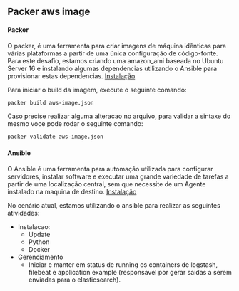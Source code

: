 ## Packer aws image


#### Packer

O packer, é uma ferramenta para criar imagens de máquina idênticas para várias plataformas a partir de uma única configuração de código-fonte.
Para este desafio, estamos criando uma amazon_ami baseada no Ubuntu Server 16 e instalando algumas dependencias utilizando o Ansible para provisionar estas dependencias. [Instalação](https://learn.hashicorp.com/tutorials/packer/getting-started-install)

Para iniciar o build da imagem, execute o seguinte comando: 

````bash
packer build aws-image.json
````

Caso precise realizar alguma alteracao no arquivo, para validar a sintaxe do mesmo voce pode rodar o seguinte comando:

````bash
packer validate aws-image.json
````

#### Ansible

O Ansible é uma ferramenta para automação utilizada para configurar servidores, instalar software e executar uma grande variedade de tarefas a partir de uma localização central, sem que necessite de um Agente instalado na maquina de destino. [Instalação](https://docs.ansible.com/ansible/latest/installation_guide/intro_installation.html#installing-ansible-on-ubuntu)

No cenário atual, estamos utilizando o ansible para realizar as seguintes atividades: 

* Instalacao:
    * Update
    * Python
    * Docker
* Gerenciamento
    * Iniciar e manter em status de running os containers de logstash, filebeat e application example (responsavel por gerar saidas a serem enviadas para o elasticsearch).